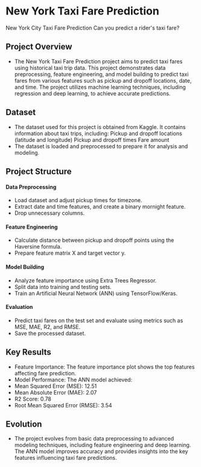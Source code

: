 # New York Taxi Fare Prediction
New York City Taxi Fare Prediction Can you predict a rider's taxi fare?

## Project Overview

- The New York Taxi Fare Prediction project aims to predict taxi fares using historical taxi trip data. This project demonstrates data preprocessing, feature engineering, and model building to predict taxi fares from various features such as pickup and dropoff locations, date, and time. The project utilizes machine learning techniques, including regression and deep learning, to achieve accurate predictions.

## Dataset

- The dataset used for this project is obtained from Kaggle. It contains information about taxi trips, including:
Pickup and dropoff locations (latitude and longitude)
Pickup and dropoff times
Fare amount
- The dataset is loaded and preprocessed to prepare it for analysis and modeling.

## Project Structure

#### Data Preprocessing
- Load dataset and adjust pickup times for timezone.
- Extract date and time features, and create a binary mornight feature.
- Drop unnecessary columns.

#### Feature Engineering
- Calculate distance between pickup and dropoff points using the Haversine formula.
- Prepare feature matrix X and target vector y.

#### Model Building
- Analyze feature importance using Extra Trees Regressor.
- Split data into training and testing sets.
- Train an Artificial Neural Network (ANN) using TensorFlow/Keras.

#### Evaluation
- Predict taxi fares on the test set and evaluate using metrics such as MSE, MAE, R2, and RMSE.
- Save the processed dataset.


## Key Results

- Feature Importance: The feature importance plot shows the top features affecting fare prediction.
- Model Performance: The ANN model achieved:
- Mean Squared Error (MSE): 12.51
- Mean Absolute Error (MAE): 2.07
- R2 Score: 0.78
- Root Mean Squared Error (RMSE): 3.54

## Evolution

- The project evolves from basic data preprocessing to advanced modeling techniques, including feature engineering and deep learning. The ANN model improves accuracy and provides insights into the key features influencing taxi fare predictions.
